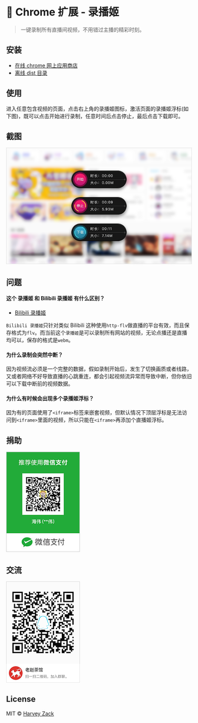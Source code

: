 # :balloon: Chrome 扩展 - 录播姬

> 一键录制所有直播间视频，不用错过主播的精彩时刻。

## 安装

-   [在线 chrome 网上应用商店](https://chrome.google.com/webstore/detail/mceccjciahghnipaeabdclgjnfbkignk)
-   [离线 dist 目录](./dist/)

## 使用

进入任意包含视频的页面，点击右上角的录播姬图标，激活页面的录播姬浮标(如下图)，既可以点击开始进行录制，任意时间后点击停止，最后点击下载即可。

## 截图

<img src="./images/screenshot.png" width="640">

## 问题

#### 这个 录播姬 和 Bilibili 录播姬 有什么区别？

-   [Bilibili 录播姬](https://github.com/zhw2590582/bilibili-live-recorder)

`Bilibili 录播姬`只针对类似 Bilibili 这种使用`http-flv`做直播的平台有效，而且保存格式为`flv`。而当前这个`录播姬`是可以录制所有网站的视频，无论点播还是直播均可以，保存的格式是`webm`。

#### 为什么录制会突然中断？

因为视频流必须是一个完整的数据，假如录制开始后，发生了切换画质或者线路，又或者网络不好导致直播的心跳重连，都会引起视频流异常而导致中断，但你依旧可以下载中断前的视频数据。

#### 为什么有时候会出现多个录播姬浮标？

因为有的页面使用了`<iframe>`标签来嵌套视频，但默认情况下顶层浮标是无法访问到`<iframe>`里面的视频，所以只能在`<iframe>`再添加个直播姬浮标。

## 捐助

![捐助](./images/wechatpay.jpg)

## 交流

![QQ 群](./images/qqgroup.png)

## License

MIT © [Harvey Zack](https://sleepy.im/)
